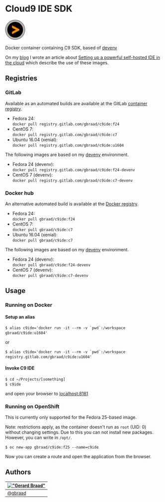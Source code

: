 Cloud9 IDE SDK
==============

!["Prompt"](https://raw.githubusercontent.com/gbraad/assets/gh-pages/icons/prompt-icon-64.png)


Docker container containing C9 SDK, based of [devenv](https://gitlab.com/gbraad/devenv)


On my [blog](https://gbraad.nl/blog/) I wrote an article about [Setting up a powerful self-hosted IDE in the cloud](http://gbraad.nl/blog/setting-up-a-powerful-self-hosted-ide-in-the-cloud.html) which describe the use of these images.


## Registries

### GitLab

Available as an automated builds are available at the GitLab [container registry](https://gitlab.com/gbraad/c9ide/container_registry).

  * Fedora 24:  
    `docker pull registry.gitlab.com/gbraad/c9ide:f24`
  * CentOS 7:  
    `docker pull registry.gitlab.com/gbraad/c9ide:c7`
  * Ubuntu 16.04 (xenial):  
    `docker pull registry.gitlab.com/gbraad/c9ide:u1604`

The following images are based on my [devenv](htttp://github.com/gbraad/devenv) environment.

  * Fedora 24 (devenv):  
    `docker pull registry.gitlab.com/gbraad/c9ide:f24-devenv`
  * CentOS 7 (devenv):  
    `docker pull registry.gitlab.com/gbraad/c9ide:c7-devenv`


### Docker hub

An alternative automated build is available at the [Docker registry](https://hub.docker.com/r/gbraad/c9ide/).

  * Fedora 24:  
    `docker pull gbraad/c9ide:f24`
  * CentOS 7:  
    `docker pull gbraad/c9ide:c7`
  * Ubuntu 16.04 (xenial):  
    `docker pull gbraad/c9ide:c7`

The following images are based on my [devenv](htttp://github.com/gbraad/devenv) environment.

  * Fedora 24 (devenv):  
    `docker pull gbraad/c9ide:f24-devenv`
  * CentOS 7 (devenv):  
    `docker pull gbraad/c9ide:c7-devenv`


Usage
-----

###  Running on Docker

#### Setup an alias

```
$ alias c9ide='docker run -it --rm -v `pwd`:/workspace gbraad/c9ide:u1604'
```

or

```
$ alias c9ide='docker run -it --rm -v `pwd`:/workspace registry.gitlab.com/gbraad/c9ide:u1604'
```

#### Invoke C9 IDE

```
$ cd ~/Projects/[something]
$ c9ide
```

and open your browser to [localhost:8181](http://localhost:8181/)


### Running on OpenShift
This is currently only supported for the Fedora 25-based image.

Note: restrictions apply, as the container doesn't run as `root` (UID: 0) without changing settings. Due to this you can not install new packages. However, you can write in `/opt/`.

```
$ oc new-app gbraad/c9ide:f25 --name=c9ide
```

Now you can create a route and open the application from the browser.


Authors
-------

| [!["Gerard Braad"](http://gravatar.com/avatar/e466994eea3c2a1672564e45aca844d0.png?s=60)](http://gbraad.nl "Gerard Braad <me@gbraad.nl>") |
|---|
| [@gbraad](https://twitter.com/gbraad)  |
